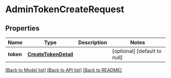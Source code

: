 # AdminTokenCreateRequest
## Properties

Name | Type | Description | Notes
------------ | ------------- | ------------- | -------------
**token** | [**CreateTokenDetail**](CreateTokenDetail.md) |  | [optional] [default to null]

[[Back to Model list]](../README.md#documentation-for-models) [[Back to API list]](../README.md#documentation-for-api-endpoints) [[Back to README]](../README.md)

